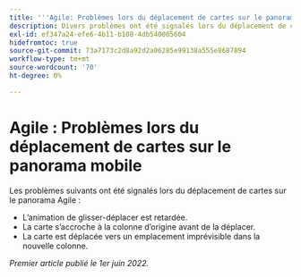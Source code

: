 ```yaml
---
title: '''Agile: Problèmes lors du déplacement de cartes sur le panorama agile'
description: Divers problèmes ont été signalés lors du déplacement de cartes sur le panorama Agile.
exl-id: ef347a24-efe6-4b11-b108-4db540005604
hidefromtoc: true
source-git-commit: 73a7173c2d8a92d2a06285e99138a555e8687894
workflow-type: tm+mt
source-wordcount: '70'
ht-degree: 0%

---
```


# Agile : Problèmes lors du déplacement de cartes sur le panorama mobile

Les problèmes suivants ont été signalés lors du déplacement de cartes sur le panorama Agile :

* L’animation de glisser-déplacer est retardée.
* La carte s’accroche à la colonne d’origine avant de la déplacer.
* La carte est déplacée vers un emplacement imprévisible dans la nouvelle colonne.

_Premier article publié le 1er juin 2022._
